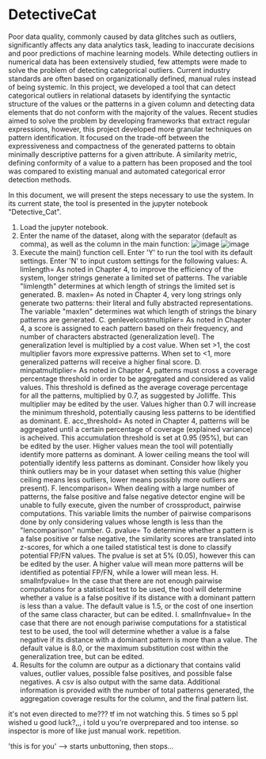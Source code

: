 # DetectiveCat

Poor data quality, commonly caused by data glitches such as outliers, significantly affects any data analytics task, leading to inaccurate decisions and poor predictions of machine learning models. While detecting outliers in numerical data has been extensively studied, few attempts were made to solve the problem of detecting categorical outliers. Current industry standards are often based on organizationally defined, manual rules instead of being systemic. In this project, we developed a tool that can detect categorical outliers in relational datasets by identifying the syntactic structure of the values or the patterns in a given
column and detecting data elements that do not conform with the majority of the values. Recent studies aimed to solve the problem by developing frameworks that
extract regular expressions, however, this project developed more granular techniques on pattern identification. It focused on the trade-off between the expressiveness and
compactness of the generated patterns to obtain minimally descriptive patterns for a given attribute. A similarity metric, defining conformity of a value to a pattern
has been proposed and the tool was compared to existing manual and automated categorical error detection methods. 

In this document, we will present the steps necessary to use the system. In its current state, the tool is presented in the jupyter notebook "Detective_Cat". 
1. Load the jupyter notebook.
2. Enter the name of the dataset, along with the separator (default as comma), as well as the column in the main function:
       ![image](https://github.com/qahtanaa/DetectiveCat/assets/93333370/11c1b860-ef02-4def-84ad-41dd2ce97e33)
    ![image](https://github.com/qahtanaa/DetectiveCat/assets/93333370/8a807e5b-a110-471f-822f-62025a965e3e)
3. Execute the main() function cell. Enter 'Y' to run the tool with its default settings. Enter 'N' to input custom settings for the following values:
       A. limlength= As noted in Chapter 4, to improve the efficiency of the system, longer strings generate a limited set of patterns. The variable "limlength" determines at which length of strings the limited set is               generated. 
       B. maxlen= As noted in Chapter 4, very long strings only generate two patterns: their literal and fully abstracted representations. The variable "maxlen" determines wat which length of strings the binary patterns             are generated.
       C. genlevelcostmultiplier= As noted in Chapter 4, a score is assigned to each pattern based on their frequency, and number of characters abstracted (generalization level). The generalization level is multiplied by            a cost value. When set >1, the cost multiplier favors more expressive patterns. When set to <1, more generalized patterns will receive a higher final score. 
       D. minpatmultiplier= As noted in Chapter 4, patterns must cross a coverage percentage threshold in order to be aggregated and considered as valid values. This threshold is defined as the average coverage percentage           for all the patterns, multiplied by 0.7, as suggested by Jolliffe. This multiplier may be edited by the user. Values higher than 0.7 will increase the minimum threshold, potentially causing less                            patterns to be identified as dominant. 
       E. acc_threshold= As noted in Chapter 4, patterns will be aggregated until a certain percentage of coverage (explained variance) is acheived. This accumulation threshold is set at 0.95 (95%), but can be edited by             the user. Higher values mean the tool will potentially identify more patterns as dominant. A lower ceiling means the tool will potentially identify less patterns as dominant. Consider how likely you think                  outliers may be in your dataset when setting this value (higher ceiling means less outliers, lower means possibly more outliers are present).
       F. lencomparison= When dealing with a large number of patterns, the false positive and false negative detector engine will be unable to fully execute, given the number of crossproduct, pairwise computations. This             variable limits the number of pairwise comparisons done by only considering values whose length is less than the "lencomparison" number.
       G. pvalue= To determine whether a pattern is a false positive or false negative, the similarity scores are translated into z-scores, for which a one tailed statistical test is done to classify potential FP/FN                 values. The pvalue is set at 5% (0.05), however this can be edited by the user. A higher value will mean more patterns will be identified as potential FP/FN, while a lower will mean less. 
       H. smallnfpvalue= In the case that there are not enough pairwise computations for a statistical test to be used, the tool will determine whether a value is a false positive if its distance with a dominant pattern             is less than a value. The default value is 1.5, or the cost of one insertion of the same class character, but can be edited.
       I. smallnfnvalue= In the case that there are not enough pariwise computations for a statistical test to be used, the tool will determine whether a value is a false negative if its distance with a dominant pattern             is more than a value. The default value is 8.0, or the maximum substitution cost within the generalization tree, but can be edited. 
4. Results for the column are outpur as a dictionary that contains valid values, outlier values, possible false positives, and possible false negatives. A csv is also output with the same data. Additional information is      provided with the number of total patterns generated, the aggregation coverage results for the column, and the final pattern list. 



it's not even directed to me??? tf im not watching this. 5 times so 5 ppl wished u good luck?,,, i told u you're overprepared and too intense. so inspector is more of like just manual work. repetition. 

'this is for you' --> starts unbuttoning, then stops... 

